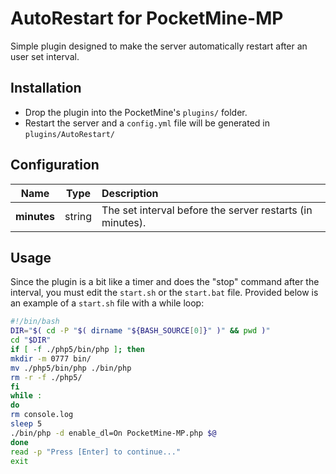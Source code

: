 # AutoRestart for PocketMine-MP

Simple plugin designed to make the server automatically restart after an user set interval.

## Installation
- Drop the plugin into the PocketMine's `plugins/` folder.
- Restart the server and a `config.yml` file will be generated in `plugins/AutoRestart/`

## Configuration
| Name | Type | Description |
| :---: | :---: | :--- |
| __minutes__ | string | The set interval before the server restarts (in minutes). |

## Usage
Since the plugin is a bit like a timer and does the "stop" command after the interval, you must edit the `start.sh` or the `start.bat` file. Provided below is an example of a `start.sh` file with a while loop:

```bash
#!/bin/bash
DIR="$( cd -P "$( dirname "${BASH_SOURCE[0]}" )" && pwd )"
cd "$DIR"
if [ -f ./php5/bin/php ]; then
mkdir -m 0777 bin/
mv ./php5/bin/php ./bin/php
rm -r -f ./php5/
fi
while :
do
rm console.log
sleep 5
./bin/php -d enable_dl=On PocketMine-MP.php $@
done
read -p "Press [Enter] to continue..."
exit
```
